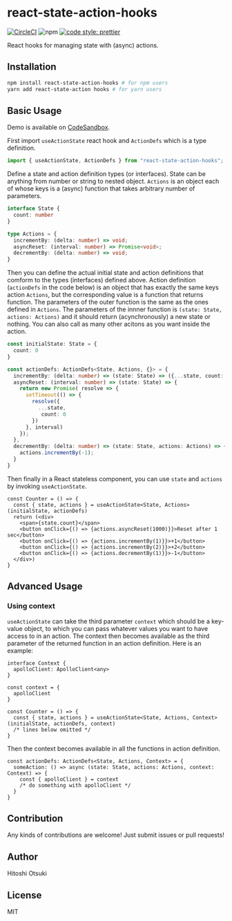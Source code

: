 # react-state-action-hooks
[![CircleCI](https://circleci.com/gh/hitochan777/react-state-action-hooks.svg?style=svg)](https://circleci.com/gh/hitochan777/react-state-action-hooks)
![npm](https://img.shields.io/npm/v/react-state-action-hooks.svg)
[![code style: prettier](https://img.shields.io/badge/code_style-prettier-ff69b4.svg?style=flat-square)](https://github.com/prettier/prettier)

React hooks for managing state with (async) actions.

## Installation

```bash
npm install react-state-action-hooks # for npm users
yarn add react-state-action hooks # for yarn users
```

## Basic Usage
Demo is available on [CodeSandbox](https://codesandbox.io/embed/react-typescript-thsdb?fontsize=14).

First import `useActionState` react hook and `ActionDefs` which is a type definition.

```typescript
import { useActionState, ActionDefs } from "react-state-action-hooks";
```

Define a state and action definition types (or interfaces).
State can be anything from number or string to nested object.
`Actions` is an object each of whose keys is a (async) function that takes arbitrary number of parameters.

```typescript
interface State {
  count: number
}

type Actions = {
  incrementBy: (delta: number) => void;
  asyncReset: (interval: number) => Promise<void>;
  decrementBy: (delta: number) => void;
}
```

Then you can define the actual initial state and action definitions that comform to the types (interfaces) defined above.
Action definition (`actionDefs` in the code below) is an object that has exactly the same keys action `Actions`, but the corresponding value is a function that returns function.
The parameters of the outer function is the same as the ones defined in `Actions`.
The parameters of the innner function is `(state: State, actions: Actions)` and it should return (acynchronously)
a new state or nothing. You can also call as many other acitons as you want inside the action.

```typescript
const initialState: State = {
  count: 0
}

const actionDefs: ActionDefs<State, Actions, {}> = {
  incrementBy: (delta: number) => (state: State) => ({...state, count: state.count + delta}),
  asyncReset: (interval: number) => (state: State) => {
    return new Promise( resolve => {
      setTimeout(() => {
        resolve({
          ...state,
           count: 0
        })
      }, interval)
    });
  },
  decrementBy: (delta: number) => (state: State, actions: Actions) => {
    actions.incrementBy(-1);  
  }
}
```

Then finally in a React stateless component, you can use `state` and `actions` by invoking `useActionState`.

```tsx
const Counter = () => {
  const { state, actions } = useActionState<State, Actions>(initialState, actionDefs)
  return (<div>
    <span>{state.count}</span>
    <button onClick={() => {actions.asyncReset(1000)}}>Reset after 1 sec</button>
    <button onClick={() => {actions.incrementBy(1)}}>+1</button>
    <button onClick={() => {actions.incrementBy(2)}}>+2</button>
    <button onClick={() => {actions.decrementBy(1)}}>-1</button>
  </div>)
}
```

## Advanced Usage

### Using context

`useActionState` can take the third parameter `context` which should be a key-value object, to which
you can pass whatever values you want to have access to in an action.
The context then becomes available as the third parameter of the returned function in an action definition.
Here is an example:

```tsx
interface Context {
  apolloClient: ApolloClient<any>
}

const context = {
  apolloClient
}

const Counter = () => {
  const { state, actions } = useActionState<State, Actions, Context>(initialState, actionDefs, context)
  /* lines below omitted */
}
```

Then the context becomes available in all the functions in action definition.

```tsx
const actionDefs: ActionDefs<State, Actions, Context> = {
  someAction: () => async (state: State, actions: Actions, context: Context) => {
    const { apolloClient } = context
    /* do something with apolloClient */
  }
}
```

## Contribution
Any kinds of contributions are welcome!
Just submit issues or pull requests!

## Author
Hitoshi Otsuki

## License
MIT
